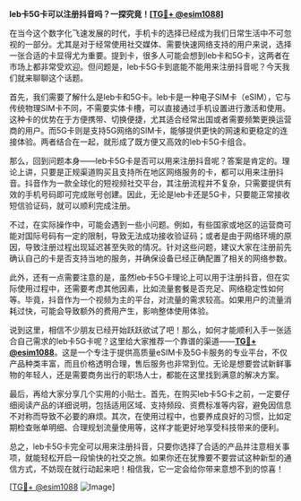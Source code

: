 **leb卡5G卡可以注册抖音吗？一探究竟！[[TG💪+ @esim1088](https://t.me/s/esim1088)]**

在当今这个数字化飞速发展的时代，手机卡的选择已经成为我们日常生活中不可忽视的一部分。尤其是对于经常使用社交媒体、需要快速网络支持的用户来说，选择一张合适的卡显得尤为重要。提到卡，很多人可能会想到leb卡和5G卡，这两者在市场上都非常受欢迎。但问题是，leb卡5G卡到底能不能用来注册抖音呢？今天我们就来聊聊这个话题。

首先，我们需要了解什么是leb卡和5G卡。leb卡是一种电子SIM卡（eSIM），它与传统物理SIM卡不同，不需要实体卡槽，可以直接通过手机设置进行激活和使用。这种卡的优势在于方便携带、切换便捷，尤其适合经常出国或者需要频繁更换运营商的用户。而5G卡则是支持5G网络的SIM卡，能够提供更快的网速和更稳定的连接体验。两者结合在一起，就形成了既方便又高效的leb卡5G卡组合。

那么，回到问题本身——leb卡5G卡是否可以用来注册抖音呢？答案是肯定的。理论上讲，只要是正规渠道购买且支持所在地区网络服务的卡，都可以用来注册抖音。抖音作为一款全球化的短视频社交平台，其注册流程并不复杂，只需要提供有效的手机号码即可完成账号创建。因此，无论是leb卡还是5G卡，只要能正常接收短信验证码，就可以顺利完成注册。

不过，在实际操作中，可能会遇到一些小问题。例如，有些国家或地区的运营商可能对国际号码有一定的限制，导致无法成功接收验证码；或者是由于网络环境的原因，导致注册过程出现延迟甚至失败的情况。针对这些问题，建议大家在注册前先确认自己的卡是否支持当地的服务，并确保设备已经正确配置了相关的网络参数。

此外，还有一点需要注意的是，虽然leb卡5G卡理论上可以用于注册抖音，但在实际使用过程中，还需要考虑其他因素，比如流量套餐是否充足、网络稳定性如何等。毕竟，抖音作为一个视频为主的平台，对流量的需求较高。如果用户的流量消耗过快，可能会导致额外的费用产生，影响整体使用体验。

说到这里，相信不少朋友已经开始跃跃欲试了吧！那么，如何才能顺利入手一张适合自己需求的leb卡5G卡呢？这里给大家推荐一个靠谱的渠道——**[TG💪+ @esim1088](https://t.me/s/esim1088)**。这是一个专注于提供高质量eSIM卡及5G卡服务的专业平台，不仅产品种类丰富，而且价格透明合理，售后服务也非常到位。无论是想要尝试新鲜事物的年轻人，还是需要商务出行的职场人士，都能在这里找到满意的解决方案。

最后，再给大家分享几个实用的小贴士。首先，在购买leb卡5G卡之前，一定要仔细阅读产品的详细说明，包括适用区域、支持频段、资费标准等内容，避免因信息不对称而导致不必要的麻烦。其次，在使用过程中，也要养成良好的习惯，比如定期检查账单明细、合理规划流量使用等，这样才能更好地享受科技带来的便利。

总之，leb卡5G卡完全可以用来注册抖音，只要你选择了合适的产品并注意相关事项，就能轻松开启一段愉快的社交之旅。如果你还在犹豫要不要尝试这种新型的通信方式，不妨现在就行动起来吧！相信我，它一定会给你带来意想不到的惊喜！

[[TG💪+ @esim1088](https://t.me/s/esim1088) ![Image](https://i.postimg.cc/4NQfJmqS/Snipaste-2025-05-13-00-14-12.png)]